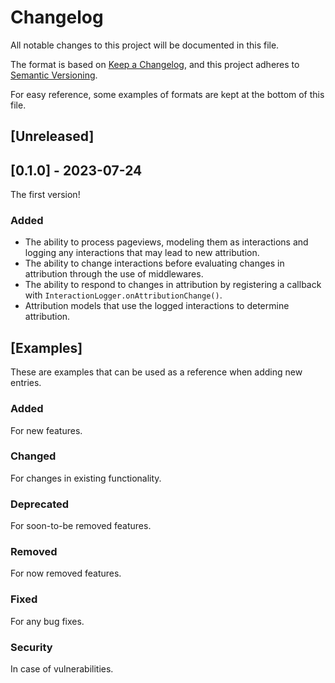 # Changelog

All notable changes to this project will be documented in this file.

The format is based on [Keep a Changelog](https://keepachangelog.com/),
and this project adheres to [Semantic Versioning](https://semver.org/spec/v2.0.0.html).

For easy reference, some examples of formats are kept at the bottom of this file.

## [Unreleased]

## [0.1.0] - 2023-07-24

The first version!

### Added

- The ability to process pageviews, modeling them as interactions and logging any interactions that may lead to new attribution.
- The ability to change interactions before evaluating changes in attribution through the use of middlewares.
- The ability to respond to changes in attribution by registering a callback with `InteractionLogger.onAttributionChange()`.
- Attribution models that use the logged interactions to determine attribution.

## [Examples]

These are examples that can be used as a reference when adding new entries.

### Added

For new features.

### Changed

For changes in existing functionality.

### Deprecated

For soon-to-be removed features.

### Removed

For now removed features.

### Fixed

For any bug fixes.

### Security

In case of vulnerabilities.
